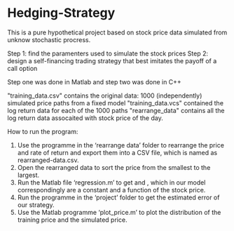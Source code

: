 # Hedging-Strategy

This is a pure hypothetical project based on stock price data simulated from unknow stochastic procress.

Step 1: find the paramenters used to simulate the stock prices
Step 2: design a self-financing trading strategy that best imitates the payoff of a call option

Step one was done in Matlab and step two was done in C++

"training_data.csv" contains the original data: 1000 (independently) simulated price paths from a fixed model
"training_data.vcs" contained the log return data for each of the 1000 paths
"rearrange_data" contains all the log return data assocaited with stock price of the day.

How to run the program:
1.	Use the programme in the ‘rearrange data’ folder to rearrange the price and rate of return and export them into a CSV file, which is named as rearranged-data.csv.
2.	Open the rearranged data to sort the price from the smallest to the largest.
3.	Run the Matlab file ‘regression.m’ to get  and , which in our model correspondingly are a constant and a function of the stock price.
4.	Run the programme in the ‘project’ folder to get the estimated error of our strategy.
5.	Use the Matlab programme ‘plot_price.m’ to plot the distribution of the training price and the simulated price.
